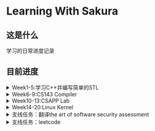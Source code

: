 # Learning With Sakura

## 这是什么

学习的日常进度记录

## 目前进度

<details>
<summary>Week1-5:学习C++并编写简单的STL</summary>

### 主项目
传送门：[My-Tiny-STL](https://github.com/ChenyuZhuWhiskey/MyTinySTL)

### 总结
- 主要配合侯捷视频以及SGI STL编写。STL分为6个组件：allocator，iterator，container，functor，adaptor，algorithm
- allocator(simple)：内存分配
	- 分配内存(allocate)的过程实际上就是`operator::new`的包装，`operator::new`就是`malloc`。BTW，没有必要使用侯捷推崇的内存池分配法，因为GNU C的`malloc()`本来就是在用内存池，侯捷没读过`malloc()`的源代码张口就莱。
	- deallocate的过程则包装了free()
	- construct:调用构造函数`::new()`
	- destruct:这里使用了模板偏特化的技巧，对于`__IS_POD_TYPE()`为`__true_type`的(primitive)，跳过析构过程，对于`__IS_POD_TYPE()`为`__false_type`(对象)则调用析构函数
- iterator：迭代器实际上就是泛化的指针，不同的iter操作级别不同，forward只能向前，bidirectional能向前向后，random_access能任意加减(一般指向连续空间的容器，比如vector)
- adaptor：简单容器改造一下得到的其他容器
- container：容器是STL提供的标准数据结构，我在myTinySTL中实现了几个比较重要的数据结构：
	- vector：三根指向连续内存，空间不够时申请一块2*size的新内存然后用`initialized_copy()`拷贝赋值
		![stl_vector](img/stl_vector.png)	
	- list：双向链表，首尾相连（环状）
![stl_list](img/stl_list.png)
	- tree:红黑树。
由于在写STL时没有系统学习过数据结构，因此补充了一下数据结构的知识。搜索树结构实际上启发于binary search，对于一个定义了比较的并且sorted in ordered的sequence，我们就可以使用binary search将复杂度降到log(n)。于是想到构造一种二叉搜索树：
```C++
struct BSTree{
  _Data data;
  BSTree* left;
  BSTree* right;
};
```
其中满足性质`left < data, right > data`，因此在搜索节点时就可以使用binary search了：
```C++
static BSTree* Search(BSTree* __tree, _Data& __data){
    if(!__tree){
        return nullptr;
    }
    if(__data.equal(__tree.data)){
        return __tree;
    }
    if(__data > __tree.data){
        return Search(__tree->right, __data);
    }else{
        return Search(__tree->left, __data);
    }
}
```
但如果全部节点集中在left或者right，那么`BSTree`就退化成了有序链表，搜索复杂度重新变回o(N)。于是我们就想办法改进一下。
#### B Tree
构造一个叫B Tree的结构，让每一个节点能存储L个数据，并且让这个节点能连接L+1个子节点，这样每个数据就对应了一个left和right，并且我们形式上保留BSTree的`left<data, right>data`。
#### Rotation
另外一种改进方法就是定义rotation操作。leftrorate就是把这个节点和`__tree.right`交换位置，让父节点指向它，然后它再移动到`__tree.right`的`left`上，通过有限次的`rotate`操作，我们可以将`BSTree`变成最佳的平衡二叉状态。
#### 红黑树
##### 定义与性质
有了前面的两种优化思路，我们就能定义红黑树了，红黑树其实就是`2-3Tree + Btree`,我们知道，B Tree其实在形式上已经高度平衡了，但肯定是BSTree才能用，那么我们就做一个约定将2-3 Tree转化为BSTree，这种带有约定的BStree就是红黑树：
split一个node后，右着（大的）成为父节点
![BT_to_RBT](img/BTree_to_RBT.png)
同时，将split后的边标为红色，其余为黑色。
根据这个定义，我们能得到红黑树的两条性质：

- 一个节点不可能有两条红色的边
- 根节点到每一条路径的黑色边数量相等
性质一是显然的，假如一个节点有两条红边，对应的2-3Tree就是这样：
![RBTImp](img/RBTree_imba_case.png)
显然违反了2-3Tree的定义。
性质二也是显然的，2-3Tree本来就是平衡树，split只会产生新的红边，那么每个路径通过的黑边自然相同。
根据性质1和2，能得到推论：
- 红黑树root到leaf最大路径长度是2N+1，其中N是黑边数量
证明：根据性质1，一个节点不可能有两条红边，那么一个路径上边最多的情况就是红黑相间，此时红边最多N+1个，于是最大路径不超过N+(N+1)=2N+1，证毕。
根据此推论，可以得到红黑树搜索算法时间复杂度：o(logn).
##### 插入算法
对于红黑树节点的插入算法，实际上就是把2-3Tree的插入算法步骤通过定义约定映射到BSTree就行了：
- 第一步：add。add会出现两种case：insert的新值到左或者右边（其余case都是insert后不违反定义的，就不提了）
![Insert_Add](img/RBT_insert_add.png)
![Insert_Add_case2](img/RBT_insert_add_case2.png)
假如是case2，我们先用rotateRight将它变为case1;
![Insert_rotate_case2to1](img/RBT_insert_rotate_case2tocase1.png)
- 第二部splite：实际上就是变换边的颜色：
![Insert_split](img/RBT_insert_splite.png)
假如插入节点没有违反红黑树规则1，那么就不用flip，假如flip后父节点违反规则1，则递归进行前面步骤。
##### 顺便吐槽一下
STL C++的红黑树插入没用递归来写，代码的if嵌套极其复杂，不知道开发人员怎么想的。
	- hashtable：算是一种vector的adaptor。
#### hash table
hashtable追求的是检索时算法复杂度为o(1)。在检索时对一个数组输入key时会获得常量复杂度，hash table就基于这样的思想。hash table设计时没用什么数学，纯粹是经验。现在我有a series of obj要存储到一个空间中，并且在search时像数组输入key一样立即返回值，那么一种可行的方法如下：
- 给出一个hash func，根据obj的key计算对应hash值
- 将obj存储在对应值编号的空间中
- 如果有不同的obj计算出了相同的hash值，那就将这个空间作为链表，在保证链表长度足够短时，检索链表的迭代时间就可以忽略不计，当作常量处理
大多数hash table用的hash函数就是将key除以bucket的size取余：
```C++
size_type hash_func(Obj& __obj, Bucket& __bucket){
    return __obj.key%__bucket.size()
}
```
具体实现地话，在stl中，bucket就是一个(`std::vector<*_Node>`)，`_Node`是单链表：
![stl_hashtable](img/stl_hashtable.png)
判断链表是否过长时使用一种经验方法：当插入数大于bucket的size时，就认为链表过长，此时重新申请更大空间，并按照hash函数重新分配各个obj。
![HT_size](img/hashTable_size.png)
stl的size就是这么取的，第一个是53，接下来不断加倍，取最近的素数作为新的size。

 - map/set：adaptor，底层数据结构就是一个红黑树
 - hashmap/hashset：adaptor，底层数据结构就是一个hashtable.

### 思考题：

1.一些STL会误用的场景：

- 假如容器中的对象中包含指针类型，使用默认拷贝构造函数(浅拷贝)，析构时会触发UAF。一个自定义拷贝构造函数往往就对应一个析构函数，算是常识。
- vector的`erase()`不检查边界，误用会访问未初始化的内存：

```c++
#include <vector>
int main() {
    std::vector<int> test = std::vector<int>();
    test.push_back(1);
    auto iter = test.begin();
    test.erase(iter + 2);
    return 0;
}
```

- 使用`insett()`,`erase()`等会改变vector内部三根指针指向位置的method时，如果预先cache了`begin()`,`end()`,`size()`等，再使用这些method后cache的值就不等于真正的值了，可能就会导致访问未初始化的内存

2. STL中为什么要定义`uninitialized_copy/fill`和`initialized_copy/fill`两组函数？

   uninitialized_xxx是拷贝构造，会向操作系统申请容器空间。initialized_xxx是拷贝赋值，向已经申请过的内存写入。

3. 容器内存模型

   上面的图有了

</details>

<details>
<summary>Week6-9:CS143 Compiler</summary>

### 主项目

传送门：[CS143_Compiler](https://github.com/ChenyuZhuWhiskey/CS143_Compiler)

### 总结

#### Program Assignment：

- PA2：![PA2](img/PA2.png)

  见  https://github.com/ChenyuZhuWhiskey/CS143_Compiler/tree/master/assignments/PA2

- PA3：

![PA3](img/PA3.png)

​	见 https://github.com/ChenyuZhuWhiskey/CS143_Compiler/blob/master/assignments/PA3

- PA4：

![PA4](img/PA4.png)

​	见 https://github.com/ChenyuZhuWhiskey/CS143_Compiler/tree/master/assignments/PA4 

##### 小插曲：

在写AST语法树的时候，因为观察到了标准答案一些语法检查是通过多态实现，所以想尝试一下使用模板偏特化实现，结果模板会把一个指向子类对象的父类指针推到为父类，然后就炸了

#### 思考题

1. 浮点数和无符号整数的文法

   浮点数：

   ```
   S -> optionalSign Int optionalDecimal optionalExp
   optionalSign -> +|-|epsilon
   Int digit | Intpart
   optionalDecimal -> .Int | epsilon
   optionalExp -> e optionalSign Int | epsilon
   digit -> 0|1|2|3|4|5|6|7|8|9|
   ```

   无符号整数：

   ```
   S -> positive A | A
   A -> A digit | digit
   digit -> 0 | positive
   positive -> 0|1|2|3|4|5|6|7|8|9|
   ```

2. 描述每种文法（LL(1),SLR, LR(1), LALR等...)的使用条件，和它是为了解决什么问题？

   LL1是为了解决自顶向下推导算法的左递归无限循环，以及backtracking导致的效率低下问题，通过每条文法的SELECT集进行预测分析，因此LL1的使用条件是每条正则文法的SELECT集不冲突，不产生歧义。

   SLR是通过每个项目的FOLLOW集来判断遇到移入-规约冲突时进行移入操作还是规约操作，主要解决LR(0)遇到的移入-规约冲突。使用前提就是他们的FOLLOW集两两不相交

   LR(1)时为了解决SLT仅仅通过FLOOW集解决移入-规约冲突的不足。有项目：

   $A \rightarrow \alpha \cdot a \beta$

   $B \rightarrow \gamma\cdot$

   若a是B的FOLLOW集，则用产生式B规约是必要条件二非充分条件。LR (1)通过向前看一个展望符构造项目集闭包的自动机来解决移入-规约冲突。LR(1)的使用条件是要求文法是LR(1)的，几乎所有context-free grammar都是LR1的。

   LALR文法主要是为了解决LR(1)劈裂LR(0)产生的状态数过于庞大的问题，主要通过合并LR(1)的同心集实现，使用前提是合并后不产生归约-归约冲突。

3. 阅读用flex和bison生成出来的cool代码lexer和parser，理清代码骨架。

   flex见博客：[https://chenyuzhuwhiskey.github.io/2020/06/21/flex-lexer%E5%88%86%E6%9E%90/](https://chenyuzhuwhiskey.github.io/2020/06/21/flex-lexer分析/) 

   bison见博客：[https://chenyuzhuwhiskey.github.io/2020/06/27/bison-parser%E6%B7%B1%E5%85%A5%E5%88%86%E6%9E%90/](https://chenyuzhuwhiskey.github.io/2020/06/27/bison-parser深入分析/)

</details>

<details>
<summary>Week10-13:CSAPP Lab</summary>

### 主项目

传送门：[Csapp-Lab](https://github.com/ChenyuZhuWhiskey/Csapp-Lab)

### 总结

- datalab：整数和浮点数二进制的操作，熟悉它们的编码规则就不难：https://github.com/ChenyuZhuWhiskey/Csapp-Lab/blob/master/DATALAB_README.md

- bomb和attack,buffer都是实施缓冲区溢出攻击，主要是学一学gdb，pwndbg，ROPgagdget这些常见工具。当ASLR开启时，栈的地址就被随机化了，然后就需要使用gagdget。

  - bomb:  https://github.com/ChenyuZhuWhiskey/Csapp-Lab/blob/master/BOMB_README.md 
  - attack ： https://github.com/ChenyuZhuWhiskey/Csapp-Lab/blob/master/ATTACKLAB_README.md 
  - buffer: https://github.com/ChenyuZhuWhiskey/Csapp-Lab/blob/master/BUFFER_README.md 

- arch lab：PartA是根据对应的c代码写它的汇编版本，挺简单的。B就是在架构中添加iaddq，也不是很难，PartC难炸了，做不来。https://github.com/ChenyuZhuWhiskey/Csapp-Lab/blob/master/ARCHLAB_README.md 

- cache lab：

  - PartA模拟缓存的工作。首先要知道缓存的算法流程：

  ![cache](img/00-Write-back_with_write-allocation.png)

  接下来照着写就行。

  - PartB是优化矩阵转置的算法，思路就是去提高代码的时间空间局部性
  - 见：https://github.com/ChenyuZhuWhiskey/Csapp-Lab/blob/master/CACHELAB_README.md

- shell lab：写一个linux shell。照着CSAPP文中给的代码框架来就可以了。有个坑就是用bash去运行shell时，默认情况下，shell也会是bash的子进程，那么我们用ctrl+c是，实际上bash会向shell和每个子进程都发送`SIGINT`信号，这是部队的，因此在fork后execve前重写shell子进程的pid保证bash有且只有shell一个子进程

- malloc lab：花时间最多的lab，因为翻译the art of software security assessment的内存损坏漏洞时提到heap overflow的基础是对free时的frelist链表写入操作进行利用，但这里并没有写的很详细，所以除了花时间看CSAPP第九章虚拟内存以外（感觉把物理存储当作内存的cache，以及详细的页表操作对malloc lab好像帮助不大，不过对虚拟地址空间有了深入了解），还花了时间去读glibc malloc的源码，参考了CTF wiki和ptmalloc源码分析这两个资料，写了篇博客： [https://chenyuzhuwhiskey.github.io/2020/08/14/glibc-malloc-%E6%BA%90%E7%A0%81%E5%88%86%E6%9E%90/](https://chenyuzhuwhiskey.github.io/2020/08/14/glibc-malloc-源码分析/) 。不过由于时间太赶，只读了核心的数据结构部分，实际上就是内存池（链表数组）+内存池的cache（fast bin），相应size的free chunk会在对应的index中被链在链表里，并且物理相邻的free chunk会被合并，所以确实把C++的allocator交给malloc就足够了，再单独写一个内存池说不定性能还没glibc的malloc优秀。malloc lab需要实现的malloc没有那么复杂，就是内存池（小块）+平衡二叉树（大块），不过没拿到满分，可能是没有写fast bin当作内存池的cache来加快有时间空间局部性内存申请的速度

  评分：

  ```
  Team Name:evangelion
  Member 1 :Chenyu ZHU:id1
  Measuring performance with gettimeofday().
  
  Testing mm malloc
  Reading tracefile: short1-bal.rep
  Checking mm_malloc for correctness, efficiency, and performance.
  
  Results for mm malloc:
  trace  valid  util     ops      secs  Kops
   0       yes   66%      12  0.000000 24000
  Total          66%      12  0.000000 24000
  
  Perf index = 40 (util) + 40 (thru) = 80/100
  ```

</details>

<details>
<summary>Week14-20:Linux Kernel</summary>

### 主项目

还没搞完，传送门：[ucore](https://github.com/ChenyuZhuWhiskey/simple_kernel)

内核分析的博客更新中：https://chenyuzhuwhiskey.github.io/categories/%E6%93%8D%E4%BD%9C%E7%B3%BB%E7%BB%9F/

</details>

<details>
<summary>支线任务：翻译the art of software security assessment</summary>

目前已翻译:chap1,2,5,6

博客传送门：https://chenyuzhuwhiskey.github.io/categories/translate/

</details>



<details>
<summary>支线任务：leetcode</summary>

### 2020 November Leetcoding Challenge

#### Day 29: Jump Game III

Given an array of non-negative integers `arr`, you are initially positioned at `start` index of the array. When you are at index `i`, you can jump to `i + arr[i]` or `i - arr[i]`, check if you can reach to **any** index with value 0.

Notice that you can not jump outside of the array at any time.

##### Solution: BFS || DFS

这个题实际上就是用题目所给的方式遍历index，然后找到能否遍历到对应value为0

的index。使用BFS或者DFS遍历，然后用一个set记下遍历过的index就可以了。

```c++
class Solution {
public:
    bool canReach(vector<int>& arr, int start) {
        set<int> indexes; //用于储存遍历过的index
        indexes.insert(start);
        queue<int> index_que;
        index_que.push(start);
        while(!index_que.empty()){//如果queue清空，则全部index遍历完成，或者能够遍历到的index遍历完成（部分index形成了闭环）
            if(arr.at(index_que.front()) == 0){
                return true;
            }
            int tmp1 = index_que.front() + arr.at(index_que.front());
            int tmp2 = index_que.front() - arr.at(index_que.front());
            if(tmp1 < arr.size() && indexes.insert(tmp1).second) index_que.push(tmp1);
            if(tmp2 >= 0 && indexes.insert(tmp2).second) index_que.push(tmp2);
            index_que.pop();
        }
        return false;
        
    }
};
```

#### Day 30: The Skyline Problem

 A city's skyline is the outer contour of the silhouette formed by all the buildings in that city when viewed from a distance. Now suppose you are **given the locations and height of all the buildings** as shown on a cityscape photo (Figure A), write a program to **output the skyline** formed by these buildings collectively (Figure B). 

![buildings](./img/leetcode/skyline1.png)

![skyline contour](./img/leetcode/skyline2.png)

The geometric information of each building is represented by a triplet of integers `[Li, Ri, Hi]`, where `Li` and `Ri` are the x coordinates of the left and right edge of the ith building, respectively, and `Hi` is its height. It is guaranteed that `0 ≤ Li, Ri ≤ INT_MAX`, `0 < Hi ≤ INT_MAX`, and `Ri - Li > 0`. You may assume all buildings are perfect rectangles grounded on an absolutely flat surface at height 0.

For instance, the dimensions of all buildings in Figure A are recorded as: `[ [2 9 10], [3 7 15], [5 12 12], [15 20 10], [19 24 8] ] `.

The output is a list of "**key points**" (red dots in Figure B) in the format of `[ [x1,y1], [x2, y2], [x3, y3], ... ]` that uniquely defines a skyline. **A key point is the left endpoint of a horizontal line segment**. Note that the last key point, where the rightmost building ends, is merely used to mark the termination of the skyline, and always has zero height. Also, the ground in between any two adjacent buildings should be considered part of the skyline contour.

For instance, the skyline in Figure B should be represented as:`[ [2 10], [3 15], [7 12], [12 0], [15 10], [20 8], [24, 0] ]`.

**Notes:**

- The number of buildings in any input list is guaranteed to be in the range `[0, 10000]`.
- The input list is already sorted in ascending order by the left x position `Li`.
- The output list must be sorted by the x position.
- There must be no consecutive horizontal lines of equal height in the output skyline. For instance, `[...[2 3], [4 5], [7 5], [11 5], [12 7]...]` is not acceptable; the three lines of height 5 should be merged into one in the final output as such: `[...[2 3], [4 5], [12 7], ...]`



##### Solution

扫描线法：从左到右扫过，遇到左边，将高度存入set，遇到右边，将对应高度从set中删掉。用一个变量记录上一个转折点。如果上一个转折点的高度和set中最高高度不一致，则说明当前边上有一个转折点。

![skyline solution](./img/leetcode/skyline.gif)

```c++
class Solution {
public:
    vector<vector<int>> getSkyline(vector<vector<int>>& buildings) {
        multiset<pair<int,int>> all;
        for(auto& e : buildings){
            all.insert(make_pair(e[0],-e[2]));
            all.insert(make_pair(e[1],e[2]));
        }
        
        multiset<int> heights({0});
        vector<int> last{0,0};
        vector<vector<int>> ret;
        for(auto& p : all){
            if(p.second < 0) heights.insert(-p.second);
            else heights.erase(heights.find(p.second));
            
            int max_height = *heights.rbegin();
            if(last[1] != max_height){
                last[0] = p.first;
                last[1] = max_height;
                ret.push_back(last);
            }
        }
        return ret;
    }
};
```

### 2020 December Leetcoding Challenge

#### Day1:  Maximum Depth of Binary Tree

Given the `root` of a binary tree, return *its maximum depth*.

A binary tree's **maximum depth** is the number of nodes along the longest path from the root node down to the farthest leaf node.

##### Solution

二叉树深度，用递归或者动态规划理解都可以，迭代公式：

`Depth(node) = 1 + max{node->left,node->right}`

```c++
/**
 * Definition for a binary tree node.
 * struct TreeNode {
 *     int val;
 *     TreeNode *left;
 *     TreeNode *right;
 *     TreeNode() : val(0), left(nullptr), right(nullptr) {}
 *     TreeNode(int x) : val(x), left(nullptr), right(nullptr) {}
 *     TreeNode(int x, TreeNode *left, TreeNode *right) : val(x), left(left), right(right) {}
 * };
 */
class Solution {
public:
    int maxDepth(TreeNode* root) {
        if(root == nullptr) return 0;
        if(root->left == nullptr && root->right == nullptr) return 1;
        return 1 + max(maxDepth(root->left), maxDepth(root->right));
    }
    
    inline int max(int val1, int val2){
        return val1 > val2 ? val1 : val2;
    }
};
```

可以优化一下，毕竟递归的调用栈会消耗更多的内存。

#### Day2:   Linked List Random Node 

Given a singly linked list, return a random node's value from the linked list. Each node must have the **same probability** of being chosen.

**Follow up:**
What if the linked list is extremely large and its length is unknown to you? Could you solve this efficiently without using extra space?

##### Solution

可以考虑一下简单的随机数生成算法XorShift生成一个32位的随机数，然后将生成数作为新的seed，这样就保证下一个生成数也是随机的，然后先在`Solution`的构造函数中得到`ListNode`的`size`，用这个随机数取余就可以了。

```c++
/**
 * Definition for singly-linked list.
 * struct ListNode {
 *     int val;
 *     ListNode *next;
 *     ListNode() : val(0), next(nullptr) {}
 *     ListNode(int x) : val(x), next(nullptr) {}
 *     ListNode(int x, ListNode *next) : val(x), next(next) {}
 * };
 */
struct xorshift32_state {
  unsigned a;
    xorshift32_state(unsigned num):a(num){}
};

/* The state word must be initialized to non-zero */
unsigned xorshift32(xorshift32_state *state)
{
	/* Algorithm "xor" from p. 4 of Marsaglia, "Xorshift RNGs" */
	unsigned x = state->a;
	x ^= x << 13;
	x ^= x >> 17;
	x ^= x << 5;
	return state->a = x;
}


class Solution {
public:
    /** @param head The linked list's head.
        Note that the head is guaranteed to be not null, so it contains at least one node. */
    Solution(ListNode* head):size(0),node(head),generator(1) {
        
        while(head != nullptr){
            size++;
            head = head->next;
        }
    }
    
    /** Returns a random node's value. */
    int getRandom() {
        this->generator = xorshift32(new xorshift32_state(this->generator));
        unsigned indx = generator  % this->size;
        ListNode* head = this->node;
        for(unsigned i = 1; i <= indx; ++i)
            head = head -> next;
        
        return head -> val;
    }
private:
    unsigned size;
    ListNode* node;
    unsigned generator;
};

/**
 * Your Solution object will be instantiated and called as such:
 * Solution* obj = new Solution(head);
 * int param_1 = obj->getRandom();
 */
```

不过这样的解法消耗的RAM好像有点点多。

#### Day3: Increasing Order Search Tree

Given the `root` of a binary search tree, rearrange the tree in **in-order** so that the leftmost node in the tree is now the root of the tree, and every node has no left child and only one right child.

##### Solution:

两种方法：第一种是DFS：

```c++
/**
 * Definition for a binary tree node.
 * struct TreeNode {
 *     int val;
 *     TreeNode *left;
 *     TreeNode *right;
 *     TreeNode() : val(0), left(nullptr), right(nullptr) {}
 *     TreeNode(int x) : val(x), left(nullptr), right(nullptr) {}
 *     TreeNode(int x, TreeNode *left, TreeNode *right) : val(x), left(left), right(right) {}
 * };
 */
class Solution {
public:
    TreeNode* increasingBST(TreeNode* root) {
        if(root == nullptr) return nullptr;
        if(root->left == nullptr || root->right == nullptr) return root;
        TreeNode* rethead;
        TreeNode* node = root;

        rethead =  new TreeNode();
        TreeNode* rightptr = rethead;
        
        stack<TreeNode*> tree_stck;
        tree_stck.push(node);
        while(!tree_stck.empty()){
            if(node->left != nullptr){
                node = node->left;
                tree_stck.push(node);
            }
            else{
                while(!tree_stck.empty()){
                    node = tree_stck.top();
                    rightptr->right = new TreeNode(node->val);
                    rightptr = rightptr->right;
                    tree_stck.pop();
                    
                    if(node->right != nullptr){
                        node = node->right;
                        tree_stck.push(node);
                        break;
                    }
                    
                    
                }
            }
        }
        return rethead->right;
        
        
    }
};
```

第二种是中序遍历，代码量和复杂度都更加简洁：

```c++
class Solution {
public:
    TreeNode* increasingBST(TreeNode* root) {
        if(root == nullptr) return nullptr;
        TreeNode* ret = new TreeNode();
        ptr = ret;
        middle(root);
        return ret->right;
        
        
        
    }
    
    void middle(TreeNode* node){
        if(node == nullptr) return;
        middle(node->left);
        ptr -> right = new TreeNode(node->val);
        ptr = ptr->right;
        middle(node->right);
        
        
    }
    
private:
    TreeNode* ptr;
    
};
```

#### Day4: The kth Factor of n

Given two positive integers `n` and `k`.

A factor of an integer `n` is defined as an integer `i` where `n % i == 0`.

Consider a list of all factors of `n` sorted in **ascending order**, return *the* `kth` *factor* in this list or return **-1** if `n` has less than `k` factors.

##### Solution:

```c++
class Solution {
public:
    int kthFactor(int n, int k) {
        vector<int> factors;
        for(int i = 1; i <= n; ++i){
            if(n%i == 0) factors.push_back(i);
        }
        if (k > factors.size()) return -1;
        else{
            return factors[k-1];
        }
        
    }
};
```

#### Day5: Can Place Flowers

You have a long flowerbed in which some of the plots are planted, and some are not. However, flowers cannot be planted in **adjacent** plots.

Given an integer array `flowerbed` containing `0`'s and `1`'s, where `0` means empty and `1` means not empty, and an integer `n`, return `true` *if* `n` new flowers can be planted in the `flowerbed` without violating the no-adjacent-flowers rule.

##### Solution:

方法1: 直接尝试往序列里插n朵花，这里边界条件要注意写好。

```C++
class Solution {
public:
    bool canPlaceFlowers(vector<int>& flowerbed, int n) {
        if(n==0) return true;
        if(flowerbed.size()==1){
            return !(bool)flowerbed[0];
        }
        auto iter = flowerbed.begin();
        if(*iter == 0 && *(iter+1) == 0){
            if(--n == 0) return true;
            *iter=1;
        }
        auto riter = flowerbed.rbegin();
        if(*riter == 0 && *(riter+1)==0){
            if(--n == 0) return true;
            *riter=1;
        }
        iter++;
        while(iter!=flowerbed.end()-1){
            if(*iter == 0 && *(iter-1)==0 && *(iter+1)==0){
                *iter = 1; n--;
            }
            iter++;
            if(n == 0){
                return true;
            }
            
        }
        return false;
    }
};
```

第二种方法使用动态规划，假设k个`flowerbed`能插入的花数量`p[k]`已知，那么它和`p[k+1]`之间的关系为：

```
					p[k]+1  if flowerbed[k] == 0 && flowerbed[k+1] == 0 && (flowerbed[k+2] == 0 || k+1 == flowerbed.length) 
p[k+1] =	0				others
```

边界条件：

```
				1 if flowerbed.length = 1 && flowerbed[0] == 0
p[0] =  0 others
```

不过写下来也差不多（指边界条件）。





#### Day 6: Populating Next Right Pointers in Each Node II 

Given a binary tree

```
struct Node {
  int val;
  Node *left;
  Node *right;
  Node *next;
}
```

Populate each next pointer to point to its next right node. If there is no next right node, the next pointer should be set to `NULL`.

Initially, all next pointers are set to `NULL`.

 

**Follow up:**

- You may only use constant extra space.
- Recursive approach is fine, you may assume implicit stack space does not count as extra space for this problem.

##### Solution:

迭代就好了，迭代公式就是：

对于该节点的`left`,其`next`指向`right`（如果`right != nullptr`）,否则指向该节点`next`中第一个有子节点的`left`，若`left`不存在则`right`。

对于该节点的`right`，其`next`指向该节点`next`中第一个有子节点的`left`，若`left`不存在则`right`。

注意遍历顺序为中->右->左。

```C++
/*
// Definition for a Node.
class Node {
public:
    int val;
    Node* left;
    Node* right;
    Node* next;

    Node() : val(0), left(NULL), right(NULL), next(NULL) {}

    Node(int _val) : val(_val), left(NULL), right(NULL), next(NULL) {}

    Node(int _val, Node* _left, Node* _right, Node* _next)
        : val(_val), left(_left), right(_right), next(_next) {}
};
*/

class Solution {
public:
    Node* connect(Node* root) {
        connect_aux(root);
        return root;
    }
    
    void connect_aux(Node* root){
        if(root == nullptr) return;
        

        Node* next;
        if(root -> left != nullptr) {
            if(root->right != nullptr) root->left->next = root->right;
            else if(root -> next != nullptr){
                next = root->next;
                while(next->next != nullptr && next->left == nullptr && next->right == nullptr) 
                    next = next->next;
                next = next->left != nullptr ? next->left : next->right;
                root->left->next = next;
            }
        }
        if(root->right != nullptr){
            if(root -> next != nullptr){
                next = root->next;
                while(next->next != nullptr && next->left == nullptr && next->right == nullptr) 
                    next = next->next;
                next = next->left != nullptr ? next->left : next->right;
                root->right->next = next;
            }
        }
        

        connect_aux(root->right);
        connect_aux(root->left);
        
    }
};
```

### 2021 April Leetcoding Challenge

#### Day1: Palindrome Linked List

Given the `head` of a singly linked list, return `true` if it is a palindrome.

 

**Example 1:**

![img](https://assets.leetcode.com/uploads/2021/03/03/pal1linked-list.jpg)

```
Input: head = [1,2,2,1]
Output: true
```

**Example 2:**

![img](https://assets.leetcode.com/uploads/2021/03/03/pal2linked-list.jpg)

```
Input: head = [1,2]
Output: false
```

 

**Constraints:**

- The number of nodes in the list is in the range `[1, 105]`.
- `0 <= Node.val <= 9`

**Follow up:** Could you do it in `O(n)` time and `O(1)` space?



##### Solution:

如果不考虑Follow Up的`o(1)` space, 那么用一个stack一半push一半pop就行了，考虑 `O(1)`  space，那么就把前一半先反转，然后和后一半逐个比较即可。

```C++
/**
 * Definition for singly-linked list.
 * struct ListNode {
 *     int val;
 *     ListNode *next;
 *     ListNode() : val(0), next(nullptr) {}
 *     ListNode(int x) : val(x), next(nullptr) {}
 *     ListNode(int x, ListNode *next) : val(x), next(next) {}
 * };
 */
class Solution {
public:
    bool isPalindrome(ListNode* head) {
        if (head->next == nullptr) return true;
        int size = 0;
        ListNode* node;
        for (node = head; node != nullptr; node = node->next) {
            size++;
        }
        std::pair<ListNode*, ListNode*> pair = cutInMid(head, size);
        ListNode* node1 = pair.first;
        ListNode* node2 = pair.second;
        while (node1 != nullptr && node2 != nullptr) {
            if (node1->val != node2->val) {
                return false;
            }
            node1 = node1->next;
            node2 = node2->next;
        }
        return true;




    }
    std::pair<ListNode*, ListNode*> cutInMid(ListNode* head, int size) {
        ListNode* node1 = head, * node2, * tempnode;
        head = head->next;
        node1->next = nullptr;
        int mid = size / 2, i;
        for (i = 0; i < mid - 1; ++i) {
            tempnode = node1;
            node1 = head;
            head = head->next;
            node1->next = tempnode;
        }
        if (size % 2 == 1) {
            node2 = head->next;
        }
        else {
            node2 = head;
        }
        return std::make_pair(node1, node2);
    }
};
```

#### Day2: Ones and Zeroes

You are given an array of binary strings `strs` and two integers `m` and `n`.

Return *the size of the largest subset of `strs` such that there are **at most*** `m` `0`*'s and* `n` `1`*'s in the subset*.

A set `x` is a **subset** of a set `y` if all elements of `x` are also elements of `y`.

 

**Example 1:**

```
Input: strs = ["10","0001","111001","1","0"], m = 5, n = 3
Output: 4
Explanation: The largest subset with at most 5 0's and 3 1's is {"10", "0001", "1", "0"}, so the answer is 4.
Other valid but smaller subsets include {"0001", "1"} and {"10", "1", "0"}.
{"111001"} is an invalid subset because it contains 4 1's, greater than the maximum of 3.
```

**Example 2:**

```
Input: strs = ["10","0","1"], m = 1, n = 1
Output: 2
Explanation: The largest subset is {"0", "1"}, so the answer is 2.
```

**Constraints:**

- `1 <= strs.length <= 600`
- `1 <= strs[i].length <= 100`
- `strs[i]` consists only of digits `'0'` and `'1'`.
- `1 <= m, n <= 100`

##### Solution

动态规划. 设`dp[i][j]`为`m==i`和`n==j`的maxform，那么有：

```C++
dp[i][j] = dp[i][j] 如果str的zeros大于i或者str的ones大于j
         = dp[i-zeros][j-ones]+1 被安排进set中成为一员
```

```C++
class Solution {
public:
    int findMaxForm(vector<string>& strs, int m, int n) {
        vector<vector<int>> dp(m+1,vector<int>(n+1));
         for(auto& str: strs){
             int zeros = count(str.begin(), str.end(),'0'), ones = str.size()-zeros;
             for(int i = m; i >= zeros; --i){
                 for(int j = n; j >= ones; --j){
                     dp[i][j] = max(dp[i][j],dp[i-zeros][j-ones]+1);
                 }
             }
         }
        return dp[m][n];
    }




};
```

#### Day3:  Longest Valid Parentheses 

Given a string containing just the characters `'('` and `')'`, find the length of the longest valid (well-formed) parentheses substring.

 

**Example 1:**

```
Input: s = "(()"
Output: 2
Explanation: The longest valid parentheses substring is "()".
```

**Example 2:**

```
Input: s = ")()())"
Output: 4
Explanation: The longest valid parentheses substring is "()()".
```

**Example 3:**

```
Input: s = ""
Output: 0
```

**Constraints:**

- `0 <= s.length <= 3 * 104`
- `s[i]` is `'('`, or `')'`.

##### Solution

这个题目的关键在于valid parentheses substring有这样一个性质：它要么是另一个更大的valid parentheses substring的子集，要么就和其他valid parentheses substring没有交集。因此使用stack的方法稍微改进就可以了。

```C++
class Solution {
public:
    int longestValidParentheses(string S) {
        vector<int> stack = {-1};
        int ans = 0, size = S.size();
        for (int i = 0; i < size; i++)
            if (S[i] == '(') stack.push_back(i);
            else if (stack.size() == 1) stack[0] = i;
            else {
                stack.pop_back();
                ans = max(ans, i - stack.back());
            }
        return ans;
    }
};
```



### 题库

#### 1625. Lexicographically Smallest String After Applying Operations

You are given a string `s` of **even length** consisting of digits from `0` to `9`, and two integers `a` and `b`.

You can apply either of the following two operations any number of times and in any order on `s`:

- Add `a` to all odd indices of `s` **(0-indexed)**. Digits post `9` are cycled back to `0`. For example, if `s = "3456"` and `a = 5`, `s` becomes `"3951"`.
- Rotate `s` to the right by `b` positions. For example, if `s = "3456"` and `b = 1`, `s` becomes `"6345"`.

Return *the **lexicographically smallest** string you can obtain by applying the above operations any number of times on* `s`.

A string `a` is lexicographically smaller than a string `b` (of the same length) if in the first position where `a` and `b` differ, string `a` has a letter that appears earlier in the alphabet than the corresponding letter in `b`. For example, `"0158"` is lexicographically smaller than `"0190"` because the first position they differ is at the third letter, and `'5'` comes before `'9'`.

##### Solution

一开始贪心算法直接炸了，最后注意到搜索结构是二叉树，用广度优先搜索即可。

```C++
class Solution {
public:
    string findLexSmallestString(string s, int a, int b) {
        if (s.size() == 1) return s;
        strqueue.push(s);
        strset.insert(s);
        string astr, rstr;
        while (!strqueue.empty()) {
            s = strqueue.front();
            astr = add(s, a);
            rstr = rotate(s, b);

            if (strset.insert(astr).second) {
                strqueue.push(astr);
            }
            if (strset.insert(rstr).second) {
                strqueue.push(rstr);
            }
                
            strqueue.pop();


        }
        return *strset.begin();
    }
private:
    string add(string s, int a) {
        char zero = '0';
        for (auto iter = s.begin(); iter != s.end(); ++iter) {
            ++iter;
            int num = *iter + a - zero;
            if (num > 9) num -= 10;
            *iter = num + zero;
        }
        return s;
    }

    string rotate(string s, int b) {
        string first = string(s.begin(), s.begin() + s.size()-b);
        string last = string(s.begin() + s.size() - b, s.end());
        return last + first;
    }

private:
    queue<string> strqueue;
    set<string> strset;
};

```

#### 1035. Uncrossed Lines

We write the integers of `A` and `B` (in the order they are given) on two separate horizontal lines.

Now, we may draw *connecting lines*: a straight line connecting two numbers `A[i]` and `B[j]` such that:

- `A[i] == B[j]`;
- The line we draw does not intersect any other connecting (non-horizontal) line.

Note that a connecting lines cannot intersect even at the endpoints: each number can only belong to one connecting line.

Return the maximum number of connecting lines we can draw in this way.

 

**Example 1:**

![img](https://assets.leetcode.com/uploads/2019/04/26/142.png)

```
Input: A = [1,4,2], B = [1,2,4]
Output: 2
Explanation: We can draw 2 uncrossed lines as in the diagram.
We cannot draw 3 uncrossed lines, because the line from A[1]=4 to B[2]=4 will intersect the line from A[2]=2 to B[1]=2.
```

**Example 2:**

```
Input: A = [2,5,1,2,5], B = [10,5,2,1,5,2]
Output: 3
```

**Example 3:**

```
Input: A = [1,3,7,1,7,5], B = [1,9,2,5,1]
Output: 2
```

**Note:**

1. `1 <= A.length <= 500`
2. `1 <= B.length <= 500`
3. `1 <= A[i], B[i] <= 2000`

##### Solution

Longest Common Subsequence (LCS) Problem，动态规划解决。

```c++
dp[i][j] = 0 if i or j ==0
    	 = 1 + dp[i-1][j-1] if A[i]==B[j]
    	 = max(dp[i-1][j],dpdp[i][j-1])
```

```C++
class Solution {
public:
    int maxUncrossedLines(vector<int>& A, vector<int>& B) {
        int m = A.size(), n = B.size();
        vector<vector<int>> dp(m + 1, vector<int>(n + 1));
        for (int i = 0; i <= m; ++i) {
            for (int j = 0; j <= n; ++j) {
                if (i==0 || j==0) {
                    dp[i][j]=0;
                }
                else if (A[i-1]==B[j-1]) {
                    dp[i][j]=1+dp[i-1][j-1];
                }
                else {
                    dp[i][j] = max(dp[i-1][j],dp[i][j-1]);
                }
            }
        }
        return dp[m][n];

    }
};
```

#### 494. Target Sum

You are given a list of non-negative integers, a1, a2, ..., an, and a target, S. Now you have 2 symbols `+` and `-`. For each integer, you should choose one from `+` and `-` as its new symbol.

Find out how many ways to assign symbols to make sum of integers equal to target S.

**Example 1:**

```
Input: nums is [1, 1, 1, 1, 1], S is 3. 
Output: 5
Explanation: 

-1+1+1+1+1 = 3
+1-1+1+1+1 = 3
+1+1-1+1+1 = 3
+1+1+1-1+1 = 3
+1+1+1+1-1 = 3

There are 5 ways to assign symbols to make the sum of nums be target 3.
```

 

**Constraints:**

- The length of the given array is positive and will not exceed 20.
- The sum of elements in the given array will not exceed 1000.
- Your output answer is guaranteed to be fitted in a 32-bit integer.

##### Solution

递归+DFS。

```C++
class Solution {
public:
    int findTargetSumWays(vector<int>& nums, int S) {

        findWays(nums, S, 0, nums[0]);
        findWays(nums, S, 0, -nums[0]);
        return ways;
        
    }
private:
    
    int ways=0;
    void findWays(vector<int>& nums, int S, int index, int sum){

        if(sum == S && index == nums.size()-1){
            ++ways;
        }
        if (index+1 < nums.size()){
            findWays(nums,S,index+1,sum+nums[index+1]);
            findWays(nums,S,index+1,sum-nums[index+1]);
        }
    }
};
```

#### 5. Longest Palindromic Substring

Given a string `s`, return *the longest palindromic substring* in `s`.

 

**Example 1:**

```
Input: s = "babad"
Output: "bab"
Note: "aba" is also a valid answer.
```

**Example 2:**

```
Input: s = "cbbd"
Output: "bb"
```

**Example 3:**

```
Input: s = "a"
Output: "a"
```

**Example 4:**

```
Input: s = "ac"
Output: "a"
```

**Constraints:**

- `1 <= s.length <= 1000`
- `s` consist of only digits and English letters (lower-case and/or upper-case),

##### Solution

用不用动态规划都差不多，核心思路就是最新的最长字串一定是从尾部出来的。

```C++
class Solution {
public:
    string longestPalindrome(string s) {
        auto begin = s.begin(), end = ++s.begin();
        int palindromeendsize = 1;
        for (int i = 1; i < dp.size(); ++i) {
            for (int j = 0; j <= i - palindromeendsize; ++j) {
                if (isPalindrome(s, j, i)) {
                    begin = s.begin() + j;
                    end = s.begin() + i+1;
                    palindromeendsize = end - begin;
                }
            }


        }
        return string(begin, end);
    }

    inline bool isPalindrome(string& s, int begin, int end) {
        if (end - begin == 1 || end-begin == 2) {
            return s[end] == s[begin];
        }
        else {
            int mid = (end - begin) / 2;
            for (int i = 0; i <= mid; ++i) {
                if (s[begin + i] != s[end - i]) {
                    return false;
                }
            }
            return true;
        }
    }

};
```

####  62. Unique Paths

A robot is located at the top-left corner of a `m x n` grid (marked 'Start' in the diagram below).

The robot can only move either down or right at any point in time. The robot is trying to reach the bottom-right corner of the grid (marked 'Finish' in the diagram below).

How many possible unique paths are there?

##### Solution

动态规划，容易看出`dp[i][j] = dp[i-1][j]+dp[i][j-1]`

```c++
class Solution {
public:
    int uniquePaths(int m, int n) {
        vector<vector<int>> dp(m,vector<int>(n));
        for(int i = 0; i < m; ++i){
            dp[i][0] = 1;
        }
        for(int j = 0; j < n; ++j){
            dp[0][j] = 1;
        }
        for(int i = 1; i < m; ++i){
            for(int j = 1; j < n; ++j){
                dp[i][j] = dp[i-1][j] + dp[i][j-1];
            }
        }
        return dp[m-1][n-1];
        
    }
};
```

 #### 63. Unique Paths II

A robot is located at the top-left corner of a `m x n` grid (marked 'Start' in the diagram below).

The robot can only move either down or right at any point in time. The robot is trying to reach the bottom-right corner of the grid (marked 'Finish' in the diagram below).

Now consider if some obstacles are added to the grids. How many unique paths would there be?

An obstacle and space is marked as `1` and `0` respectively in the grid. 

##### Solution

比上面稍微复杂了一点点的动态规划

```C++
class Solution {
public:
    int uniquePathsWithObstacles(vector<vector<int>>& obstacleGrid) {
        int m = obstacleGrid.size(), n = obstacleGrid[0].size();
        if(obstacleGrid[m-1][n-1]) return 0;
        vector<vector<int>> dp(m,vector<int>(n));
        for(int i = 0; i < m; ++i){
            if(obstacleGrid[i][0]){
                break;
            }
            dp[i][0] = 1;
            
        }
        for(int j = 0; j < n; ++j){
            if(obstacleGrid[0][j]){
                break;
            }
            dp[0][j] = 1;
        }
        for(int i = 1; i < m; ++i){
            for(int j = 1; j < n; ++j){
                dp[i][j] = dp[i-1][j]*(!obstacleGrid[i-1][j]) + dp[i][j-1]*(!obstacleGrid[i][j-1]);
            }
        }
        return dp[m-1][n-1];        
    }
};
```

####  64. Minimum Path Sum 

Given a `m x n` `grid` filled with non-negative numbers, find a path from top left to bottom right, which minimizes the sum of all numbers along its path.

**Note:** You can only move either down or right at any point in time.

**Constraints:**

- `m == grid.length`
- `n == grid[i].length`
- `1 <= m, n <= 200`
- `0 <= grid[i][j] <= 100`

##### Solution

动态规划，递推公式为：`dp[i][j] = grid[i][j] + min(dp[i-1][j], dp[i][j-1])`

```C++
class Solution {
public:
    int minPathSum(vector<vector<int>>& grid) {
        int m = grid.size(), n = grid[0].size();
        vector<vector<int>> dp(m,vector<int>(n));
        dp[0][0] = grid[0][0];
        for(int i = 1; i < m; ++i){
            dp[i][0] = dp[i-1][0] + grid[i][0];
        }
        for(int j = 1; j < n; ++j){
            dp[0][j] = dp[0][j-1] + grid[0][j];
        }
        for(int i = 1; i < m; ++i){
            for(int j = 1; j < n; ++j){
                dp[i][j] = grid[i][j] + min(dp[i-1][j], dp[i][j-1]);
            }
        }
        return dp[m-1][n-1];
    }
};
```

#### 96. Unique Binary Search Trees 

Given an integer `n`, return *the number of structurally unique **BST'**s (binary search trees) which has exactly* `n` *nodes of unique values from* `1` *to* `n`.

 

**Example 1:**

![img](https://assets.leetcode.com/uploads/2021/01/18/uniquebstn3.jpg)

**Example 2:**

```
Input: n = 1
Output: 1
```

**Constraints:**

- `1 <= n <= 19`

##### Solution

动态规划，注意到一个二叉搜索树的子树也是二叉搜索树，因此以`i`为head的树，其可能的二叉树结构数为：
$$
numUniqueBST_{head}(i) = numUniqueBST(i.left)*numUniqueBST(i.right)
$$
而对于数字n，总的二叉树结构为：
$$
numUniqueBST(n) = \sum_i numUniqueBST_{head}(i)
$$

```C++
class Solution {
public:
    int numTrees(int n) {
        vector<int> p(n + 1);
        p[0] = 1;
        p[1] = 1;
        for (int i = 2; i <= n; ++i) {
            for (int j = 1; j <= i; ++j) {
                int num_lager = i - j;
                int num_smaller = j - 1;
                p[i] += p[num_lager] * p[num_smaller];
            }
        }
        return p[n];
    }
};
```



</details>